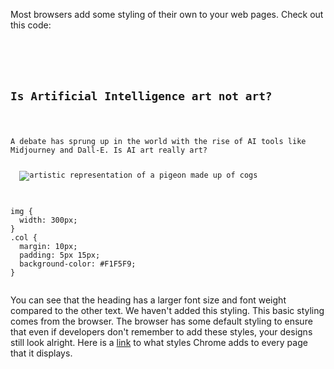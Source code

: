 Most browsers add some styling of their own
to your web pages. Check out this code:

<codeblock language="css" type="lesson">
<code>
<panel language="html">
<section>
  <h2>Is Artificial Intelligence art not art?</h2>
  <p>A debate has sprung up in the world with the rise of AI tools like Midjourney and Dall-E. Is AI art really art?</p>
  <img src="https://upload.wikimedia.org/wikipedia/commons/thumb/a/a9/A_mechanical_dove_8274822e-52fe-40fa-ac4d-f3cde5a332ae.png/900px-A_mechanical_dove_8274822e-52fe-40fa-ac4d-f3cde5a332ae.png" alt="artistic representation of a pigeon made up of cogs">
</section>
</panel>
<panel language="css">
img {
  width: 300px;
}
.col {
  margin: 10px;
  padding: 5px 15px;
  background-color: #F1F5F9;
}
</panel>
</code>
</codeblock>

You can see that the heading has a larger
font size and font weight compared to
the other text. We haven't added this
styling. This basic styling comes from
the browser. The browser has some default styling
to ensure that even if developers don't
remember to add these styles, your designs
still look alright. Here is a [link](https://chromium.googlesource.com/chromium/blink/+/master/Source/core/css/html.css) to what
styles Chrome adds to every page that it
displays.
